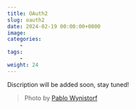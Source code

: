 ```yaml
---
title: OAuth2
slug: oauth2
date: 2024-02-19 00:00:00+0000
image: 
categories:
    - 
tags:
    - 
weight: 24
---
```

Discription will be added soon, stay tuned!

> Photo by [Pablo Wynistorf](https://www.pablo.one)
